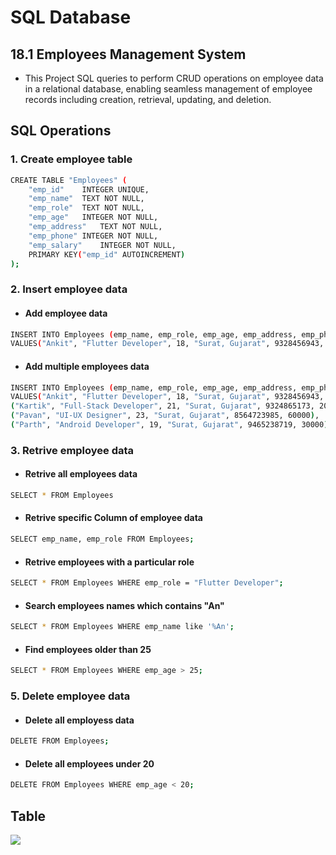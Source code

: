 # SQL Database
## 18.1 Employees Management System

-  This Project SQL queries to perform CRUD operations on employee data in a relational database, enabling seamless management of employee records including creation, retrieval, updating, and deletion.

## SQL Operations
### 1. Create employee table

```bash
CREATE TABLE "Employees" (
	"emp_id"	INTEGER UNIQUE,
	"emp_name"	TEXT NOT NULL,
	"emp_role"	TEXT NOT NULL,
	"emp_age"	INTEGER NOT NULL,
	"emp_address"	TEXT NOT NULL,
	"emp_phone"	INTEGER NOT NULL,
	"emp_salary"	INTEGER NOT NULL,
	PRIMARY KEY("emp_id" AUTOINCREMENT)
);
```

### 2. Insert employee data
- #### Add employee data

```bash
INSERT INTO Employees (emp_name, emp_role, emp_age, emp_address, emp_phone)
VALUES("Ankit", "Flutter Developer", 18, "Surat, Gujarat", 9328456943, 30000);
```

- #### Add multiple employees data

```bash
INSERT INTO Employees (emp_name, emp_role, emp_age, emp_address, emp_phone) 
VALUES("Ankit", "Flutter Developer", 18, "Surat, Gujarat", 9328456943, 40000),
("Kartik", "Full-Stack Developer", 21, "Surat, Gujarat", 9324865173, 20000),
("Pavan", "UI-UX Designer", 23, "Surat, Gujarat", 8564723985, 60000),
("Parth", "Android Developer", 19, "Surat, Gujarat", 9465238719, 30000);
```

### 3. Retrive employee data
- #### Retrive all employees data

```bash
SELECT * FROM Employees
```

- #### Retrive specific Column of employee data

```bash
SELECT emp_name, emp_role FROM Employees;
```

- #### Retrive employees with a particular role
  
```bash
SELECT * FROM Employees WHERE emp_role = "Flutter Developer";
```

- #### Search employees names which contains "An"
```bash
SELECT * FROM Employees WHERE emp_name like '%An';
```

- #### Find employees older than 25
```bash
SELECT * FROM Employees WHERE emp_age > 25;
```

### 5. Delete employee data

- #### Delete all employess data
```bash
DELETE FROM Employees;
```

- #### Delete all employees under 20
```bash
DELETE FROM Employees WHERE emp_age < 20;
```

## Table
<img src="https://github.com/user-attachments/assets/36a3909c-e6a7-49f7-980c-70eb840b80f9"/>
